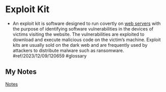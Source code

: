 # Exploit Kit
- An exploit kit is software designed to run covertly on [web servers](web-server.md) with the purpose of identifying software vulnerabilities in the devices of victims visiting the website. The vulnerabilities are exploited to download and execute malicious code on the victim’s machine. Exploit kits are usually sold on the dark web and are frequently used by attackers to distribute malware such as ransomware. #ref/2023/12/09/120659 #glossary
## My Notes
[Notes](mynotes/exploit-kit,md-notes.md)
